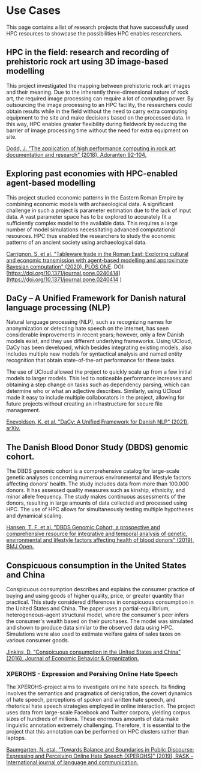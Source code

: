 # Use Cases

This page contains a list of research projects that have successfully used HPC resources to showcase the possibilities HPC enables researchers.


## HPC in the field: research and recording of prehistoric rock art using 3D image-based modelling
<!---### Affiliation: Aarhus University-->
<!---### Researcher: [James Dodd, Aarhus University](https://pure.au.dk/portal/da/persons/james-andrew-dodd(121a5d0d-e7dd-4c02-8783-39772e78a7a0).html)
### Publication: -->
<!---### [Dodd, J. "The application of high performance computing  in rock art documentation and research" (2018), Adoranten 92-104.](https://www.proquest.com/openview/56203dd4a1c068cf159b323e703c84f1/1?pq-origsite=gscholar&cbl=2032487)-->

This project investigated the mapping between prehistoric rock art images and their meaning. Due to the inherently three-dimensional nature of rock art, the required image processing can require a lot of computing power. By outsourcing the image processing to an HPC facility, the researchers could obtain results while in the field without the need to carry extra computing equipment to the site and make decisions based on the processed data. In this way, HPC enables greater flexibility during fieldwork by reducing the barrier of image processing time without the need for extra equipment on site.

[Dodd, J. "The application of high performance computing  in rock art documentation and research" (2018), Adoranten 92-104.](https://www.proquest.com/openview/56203dd4a1c068cf159b323e703c84f1/1?pq-origsite=gscholar&cbl=2032487)



## Exploring past economies with HPC-enabled agent-based modelling
<!---### Affiliation: Aarhus University-->
<!---### Researcher: [Izabela Romanowska, Aarhus University](https://pure.au.dk/portal/da/persons/izabela-anna-romanowska(de64c8e8-dfc4-4769-a157-fdbf252a96d3).html)
### Publication: -->
<!---### [Carrignon, S. et al "Tableware trade in the Roman East: Exploring cultural and economic transmission with agent-based modelling and approximate Bayesian computation" (2020), PLOS ONE.](https://doi.org/10.1371/journal.pone.0240414)-->

This project studied economic patterns in the Eastern Roman Empire by combining economic models with archaeological data. A significant challenge in such a project is parameter estimation due to the lack of input data. A vast parameter space has to be explored to accurately fit a sufficiently complex model to the available data. This requires a large number of model simulations necessitating advanced computational resources. HPC thus enabled the researchers to study the economic patterns of an ancient society using archaeological data.

[Carrignon, S. et al. "Tableware trade in the Roman East: Exploring cultural and economic transmission with agent-based modelling and approximate Bayesian computation" (2020), PLOS ONE](https://doi.org/10.1371/journal.pone.0240414).
DOI: [https://doi.org/10.1371/journal.pone.0240414](https://doi.org/10.1371/journal.pone.0240414 )

## DaCy – A Unified Framework for Danish natural language processing (NLP)

Natural language processing (NLP), such as recognizing names for anonymization or detecting hate speech on the internet, has seen considerable improvements in recent years; however, only a few Danish models exist, and they use different underlying frameworks. Using UCloud, DaCy has been developed, which besides integrating existing models, also includes multiple new models for syntactical analysis and named entity recognition that obtain state-of-the-art performance for these tasks.

The use of UCloud allowed the project to quickly scale up from a few initial models to larger models. This led to noticeable performance increases and obtaining a step change on tasks such as dependency parsing, which can determine who or what an adjective describes. Similarly, using UCloud made it easy to include multiple collaborators in the project, allowing for future projects without creating an infrastructure for secure file management.

[Enevoldsen, K. et al. "DaCy: A Unified Framework for Danish NLP" (2021), arXiv.](https://arxiv.org/abs/2107.05295)

## The Danish Blood Donor Study (DBDS) genomic cohort.
<!---### Affiliations: KU, AU, CBS, AUH, KUH, OUH, RUH -->

The DBDS genomic cohort is a comprehensive catalog for large-scale genetic analyses concerning numerous environmental and lifestyle factors affecting donors' health. The study includes data from more than 100.000 donors. It has assessed quality measures such as kinship, ethnicity, and minor allele frequency. The study makes continuous assessments of the donors, resulting in large amounts of data collected and processed using HPC. The use of HPC allows for simultaneously testing multiple hypotheses and dynamical scaling.

[Hansen, T. F. et al. "DBDS Genomic Cohort, a prospective and comprehensive resource for integrative and temporal analysis of genetic, environmental and lifestyle factors affecting health of blood donors" (2019), BMJ Open.](https://bmjopen.bmj.com/content/9/6/e028401.long)

## Conspicuous consumption in the United States and China
<!---### Affiliation: Copenhagen Business School -->
<!---### Researcher: [David Jinkins, Copenhagen Business School](https://www.cbs.dk/en/research/departments-and-centres/department-of-economics/staff/djeco) --->

Conspicuous consumption describes and explains the consumer practice of buying and using goods of higher quality, price, or greater quantity than practical. This study considered differences in conspicuous consumption in the United States and China. The paper uses a partial-equilibrium, heterogeneous-agent structural model, where the consumer's peer infers the consumer's wealth based on their purchases. The model was simulated and shown to produce data similar to the observed data using HPC. Simulations were also used to estimate welfare gains of sales taxes on various consumer goods.

[Jinkins, D. "Conspicuous consumption in the United States and China" (2016), Journal of Economic Behavior & Organization.](https://www.sciencedirect.com/science/article/pii/S0167268116300312)


### XPEROHS - Expression and Persiving Online Hate Speech
<!---### Affiliation: University of Southern Denmark -->

The XPEROHS-project aims to investigate online hate speech. Its finding involves the semantics and pragmatics of denigration, the covert dynamics of hate speech, perceptions of spoken and written hate speech, and rhetorical hate speech strategies employed in online interaction. The project uses data from large-scale Facebook and Twitter corpora, yielding corpus sizes of hundreds of millions. These enormous amounts of data make linguistic annotation extremely challenging. Therefore, it is essential to the project that this annotation can be performed on HPC clusters rather than laptops. 

[Baumgarten, N. etal. "Towards Balance and Boundaries in Public Discourse: Expressing and Perceiving Online Hate Speech (XPEROHS)" (2019), RASK – International journal of language and communication.](https://www.sdu.dk/-/media/files/om_sdu/institutter/isk/forskningspublikationer/rask/rask+50/baumgarten+et+al.pdf)

